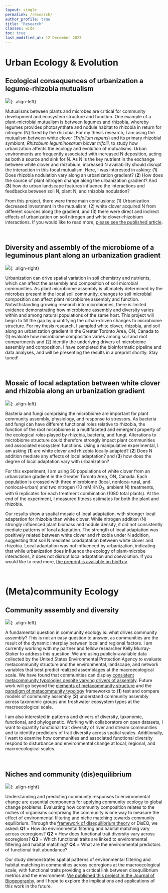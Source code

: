 ```yaml
---
layout: single
permalink: /research/
author_profile: true
title: "Research"
classes: wide
toc: true
last_modified_at: 12 December 2023
---
```


# Urban Ecology & Evolution

## Ecological consequences of urbanization a legume-rhizobia mutualism

![](../assets/images/clover_lab_2018.jpg){: .align-left} 

Mutualisms between plants and microbes are critical for community development and ecosystem structure and function. One example of a plant-microbial mutualism is between legumes and rhizobia, whereby legumes provides photosynthate and nodule habitat to rhizobia in return for nitrogen (N) fixed by the rhizobia. For my thesis research, I am using the mutualism between white clover (_Trifolium repens_) and its primary rhizobial symbiont, _Rhizobium leguminosarum_ biovar _trifolii_, to study how urbanization affects the ecology and evolution of mutualisms. Urban environments are frequently associated with increased N deposition, acting as both a source and sink for N. As N is the key nutrient in the exchange between white clover and rhizobium, increased N availability should disrupt the interaction in this focal mutualism. Here, I was interested in asking: (**1**) Does rhizobia nodulation vary along an urbanization gradient? (**2**) How does the source of plant nitrogen change along the urbanization gradient? And (**3**) how do urban landscape features influence the interactions and feedbacks between soil N, plant N, and rhizobia nodulation?

From this project, there were three main conclusions: (1) Urbanization decreased investment in the mutualism, (2) white clover acquired N from different sources along the gradient, and (3) there were direct and indirect effects of urbanization on soil nitrogen and white clover-rhizobium interactions. If you would like to read more, [please see the published article](https://onlinelibrary.wiley.com/doi/full/10.1111/oik.08341).

<br/>

## Diversity and assembly of the microbiome of a leguminous plant along an urbanization gradient

![](../assets/images/clover_flower_2021.jpeg){: .align-right} 

Urbanization can drive spatial variation in soil chemistry and nutrients, which can affect the assembly and composition of soil microbial communities. As plant microbiome assembly is ultimately determined by the microbes present in the local soil community, changes to soil microbial composition can affect plant microbiome assembly and function. Notwithstanding growing research into microbiomes, there is limited evidence demonstrating how microbiome assembly and diversity varies within and among natural populations of the same host. This project will begin to fill the gap by quantifying the urban-driven changes to microbiome structure. For my thesis research, I sampled white clover, rhizobia, and soil along an urbanization gradient in the Greater Toronto Area, ON, Canada to (1) evaluate how microbiome composition varies among soil and root compartments and (2) identify the underlying drivers of microbiome assembly and composition. I have completed the bioinformatic pipeline and data analyses, and will be presenting the results in a preprint shortly. Stay tuned!

<br/>

## Mosaic of local adaptation between white clover and rhizobia along an urbanization gradient

![](../assets/images/local_adaptation_plot.jpeg){: .align-left} 

Bacteria and fungi comprising the microbiome are important for plant community assembly, physiology, and response to stressors. As bacteria and fungi can have different functional roles relative to rhizobia, the function of the root microbiome is a multifaceted and emergent property of the ecological roles played by rhizobia, bacteria, and fungi. Alterations to microbiome structure could therefore strongly impact plant communities and associated ecosystem functions. Using a manipulative experimental, I am asking (**1**) are white clover and rhizobia locally adapted? (**2**) Does N addition mediate any effects of local adaptation? and (**3**) how does the degree of local adaptation vary with urbanization?

For this experiment, I am using 30 populations of white clover from an urbanization gradient in the Greater Toronto Area, ON, Canada. Each population is crossed with three microbiome (local, nonloca-rural, and nonlocal-urban) and two nitrogen (10 mM KNO<sub>3</sub>, ambient N) treatments, with 6 replicates for each treatment combination (1080 total plants). At the end of the experiment, I measured fitness estimates for both the plant and rhizobia. 

Our results show a spatial mosaic of local adaptation, with stronger local adaptation for rhizobia than white clover. While nitrogen addition (N) strongly influenced plant biomass and nodule density, it did not consistently mediate patterns of local adaptation. The strength of local adaptation was positively related between white clover and rhizobia under N addition, suggesting that soil N mediates coadaptation between white clover and rhizobia. Local adaptation was not influenced by urbanization, indicating that while urbanization does influence the ecology of plant-microbe interactions, it does not disrupt local adaptation and coevolution. If you would like to read more, [the preprint is available on bioRxiv](https://www.biorxiv.org/content/10.1101/2023.08.16.553632v1).

<br/>

# (Meta)community Ecology

## Community assembly and diversity

![](../assets/images/stream_HE1_riffle.jpg){: .align-left} 

A fundamental question in community ecology is: what drives community assembly? This is not an easy question to answer, as communities are the result of the dynamic interplay between local and regional factors. I am currently working with my partner and fellow researcher Kelly Murray-Stoker to address this question. We are using publicly-available data collected by the United States Environmental Protection Agency to evaluate metacommunity structure and the environmental, landscape, and network variables that best predict realized assemblages at the macroecological scale. We have found that communities can display [consistent metacommunity typologies despite varying drivers of assembly](https://besjournals.onlinelibrary.wiley.com/doi/full/10.1111/1365-2656.13220). Future work will go beyond the [elements of metacommunity structure](https://onlinelibrary.wiley.com/doi/full/10.1034/j.1600-0706.2002.970210.x) and the [paradigm of metacommunity typology](https://onlinelibrary.wiley.com/doi/full/10.1111/j.1461-0248.2004.00608.x) frameworks to (**1**) test and compare models of community assembly (**2**) understand community assembly across taxonomic groups and freshwater ecosystem types at the macroecological scale.  

I am also interested in patterns and drivers of diversity, taxonomic, functional, and phylogenetic. Working with collaborators on open datasets, I want to quantify functional trait diversity of river and stream communities and to identify predictors of trait diversity across spatial scales. Additionally, I want to examine how communities and associated functional diversity respond to disturbance and environmental change at local, regional, and macroecological scales.

<br/>
 
## Niches and community (dis)equilibrium

![](../assets/images/stream_HE1_run.jpg){: .align-right}

Understanding and predicting community responses to environmental change are essential components for applying community ecology to global change problems. Evaluating how community composition relates to the niches of organisms comprising the community is one way to measure the effect of environmental filtering and niche matching towards community equilibrium. Through the [framework of disequilibrium theory](https://esajournals.onlinelibrary.wiley.com/doi/full/10.1890/14-0589.1) or DisEQ, we asked:
**Q1** = How do environmental filtering and habitat matching vary across ecoregions?
**Q2** = How does functional trait diversity vary across ecoregions?
**Q3** = Which functional traits are linked to environmental filtering and habitat matching?
**Q4** = What are the environmental predictors of functional trait abundance?

Our study demonstrates spatial patterns of environmental filtering and habitat matching in communities across ecoregions at the macroecological scale, with functional traits providing a critical link between disequilibrium metrics and the environment. [We published this project in the Journal of Biogeography](http://onlinelibrary.wiley.com/doi/abs/10.1111/jbi.14501), and I hope to explore the implications and applications of this work in the future.
